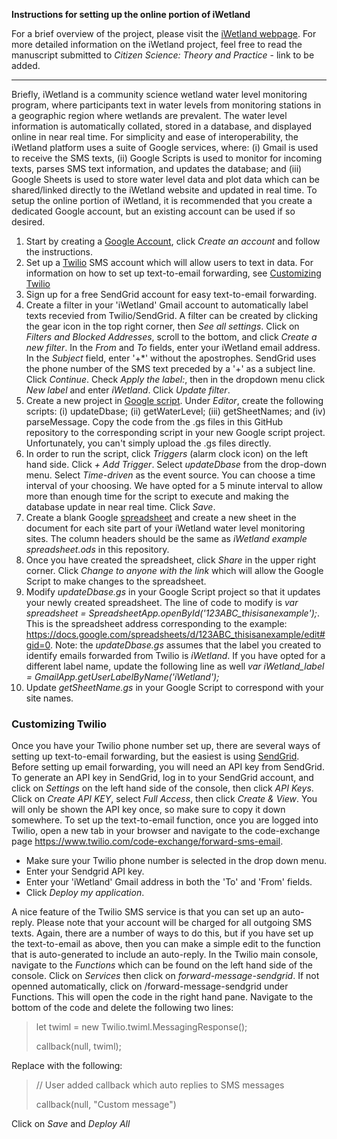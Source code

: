 **Instructions for setting up the online portion of iWetland**

For a brief overview of the project, please visit the [iWetland webpage](http://ecohydrology.mcmaster.ca/iwetland.html). For more detailed information on the iWetland project, feel free to read the manuscript submitted to *Citizen Science: Theory and Practice* - link to be added.

---

Briefly, iWetland is a community science wetland water level monitoring program, where participants text in water levels from monitoring stations in a geographic region where wetlands are prevalent. The water level information is automatically collated, stored in a database, and displayed online in near real time. For simplicity and ease of interoperability, the iWetland platform uses a suite of Google services, where: (i) Gmail is used to receive the SMS texts, (ii) Google Scripts is used to monitor for incoming texts, parses SMS text information, and updates the database; and (iii) Google Sheets is used to store water level data and plot data which can be shared/linked directly to the iWetland website and updated in real time. To setup the online portion of iWetland, it is recommended that you create a dedicated Google account, but an existing account can be used if so desired.

1. Start by creating a [Google Account](https://www.google.com/account/about/), click *Create an account* and follow the instructions.
2. Set up a [Twilio](https://www.twilio.com/sms) SMS account which will allow users to text in data. For information on how to set up text-to-email forwarding, see [Customizing Twilio](#customizing-twilio)
3. Sign up for a free SendGrid account for easy text-to-email forwarding.
4. Create a filter in your 'iWetland' Gmail account to automatically label texts recevied from Twilio/SendGrid. A filter can be created by clicking the gear icon in the top right corner, then *See all settings*. Click on *Filters and Blocked Addresses*, scroll to the bottom, and click *Create a new filter*. In the *From* and *To* fields, enter your iWetland email address. In the *Subject* field, enter '+\*' without the apostrophes. SendGrid uses the phone number of the SMS text preceded by a '+' as a subject line. Click *Continue*. Check *Apply the label:*, then in the dropdown menu click *New label* and enter *iWetland*. Click *Update filter*.
5. Create a new project in [Google script](https://script.google.com/home). Under *Editor*, create the following scripts: (i) updateDbase; (ii) getWaterLevel; (iii) getSheetNames; and (iv) parseMessage. Copy the code from the .gs files in this GitHub repository to the corresponding script in your new Google script project. Unfortunately, you can't simply upload the .gs files directly.
6. In order to run the script, click *Triggers* (alarm clock icon) on the left hand side. Click *+ Add Trigger*. Select *updateDbase* from the drop-down menu. Select *Time-driven* as the event source. You can choose a time interval of your choosing. We have opted for a 5 minute interval to allow more than enough time for the script to execute and making the database update in near real time. Click *Save*.
7. Create a blank Google [spreadsheet](https://docs.google.com/spreadsheets) and create a new sheet in the document for each site part of your iWetland water level monitoring sites. The column headers should be the same as *iWetland example spreadsheet.ods* in this repository.
8. Once you have created the spreadsheet, click *Share* in the upper right corner. Click *Change to anyone with the link* which will allow the Google Script to make changes to the spreadsheet.
9. Modify *updateDbase.gs* in your Google Script project so that it updates your newly created spreadsheet. The line of code to modify is *var spreadsheet = SpreadsheetApp.openById('123ABC_thisisanexample');*. This is the spreadsheet address corresponding to the example: https://docs.google.com/spreadsheets/d/123ABC_thisisanexample/edit#gid=0. Note: the *updateDbase.gs* assumes that the label you created to identify emails forwarded from Twilio is *iWetland*. If you have opted for a different label name, update the following line as well *var iWetland_label = GmailApp.getUserLabelByName('iWetland');*
10. Update *getSheetName.gs* in your Google Script to correspond with your site names.


### Customizing Twilio
Once you have your Twilio phone number set up, there are several ways of setting up text-to-email forwarding, but the easiest is using [SendGrid](https://sendgrid.com/). Before setting up email forwarding, you will need an API key from SendGrid. To generate an API key in SendGrid, log in to your SendGrid account, and click on *Settings* on the left hand side of the console, then click *API Keys*. Click on *Create API KEY*, select *Full Access*, then click *Create & View*. You will only be shown the API key once, so make sure to copy it down somewhere. To set up the text-to-email function, once you are logged into Twilio, open a new tab in your browser and navigate to the code-exchange page https://www.twilio.com/code-exchange/forward-sms-email.
- Make sure your Twilio phone number is selected in the drop down menu. 
- Enter your Sendgrid API key.
- Enter your 'iWetland' Gmail address in both the 'To' and 'From' fields.
- Click *Deploy my application*.

A nice feature of the Twilio SMS service is that you can set up an auto-reply. Please note that your account will be charged for all outgoing SMS texts. Again, there are a number of ways to do this, but if you have set up the text-to-email as above, then you can make a simple edit to the function that is auto-generated to include an auto-reply. In the Twilio main console, navigate to the *Functions* which can be found on the left hand side of the console. Click on *Services* then click on *forward-message-sendgrid*. If not openned automatically, click on /forward-message-sendgrid under Functions. This will open the code in the right hand pane. Navigate to the bottom of the code and delete the following two lines:
>let twiml = new Twilio.twiml.MessagingResponse();
>
>callback(null, twiml);

Replace with the following:

>// User added callback which auto replies to SMS messages
>
>callback(null, "Custom message")

Click on *Save* and *Deploy All*
